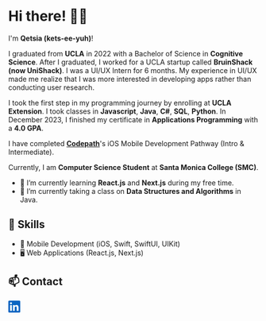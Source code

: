 # Hi there! 👋🏾
I'm **Qetsia (kets-ee-yuh)**! 

I graduated from **UCLA** in 2022 with a Bachelor of Science in **Cognitive Science**. After I graduated, I worked for a UCLA startup called **BruinShack (now UniShack)**. I was a UI/UX Intern for 6 months. My experience in UI/UX made me realize that I was more interested in developing apps rather than conducting user research. 

I took the first step in my programming journey by enrolling at **UCLA Extension**. I took classes in **Javascript**, **Java**, **C#**, **SQL**, **Python**. In December 2023, I finished my certificate in **Applications Programming** with a **4.0 GPA**.

I have completed **[Codepath](https://www.codepath.org/courses/ios-development)**'s iOS Mobile Development Pathway (Intro & Intermediate). 

Currently, I am **Computer Science Student** at **Santa Monica College (SMC)**. 

- 🌱 I’m currently learning **React.js** and **Next.js** during my free time.
- 🌱 I’m currently taking a class on **Data Structures and Algorithms** in Java. 

## 🚀 Skills
- 📱 Mobile Development (iOS, Swift, SwiftUI, UIKit)
- 🖥️ Web Applications (React.js, Next.js)

## 📫 Contact
<a href="https://www.linkedin.com/in/qetsiankulu/" target="_blank" rel="noopener noreferrer">
  <svg xmlns="http://www.w3.org/2000/svg" width="24" height="24" fill="#0A66C2" viewBox="0 0 24 24">
    <path d="M22.23 0H1.77C.79 0 0 .77 0 1.72v20.56C0 23.23.79 24 1.77 24h20.45c.98 0 1.78-.77 1.78-1.72V1.72C24 .77 23.21 0 22.23 0zM7.12 20.45H3.56V9h3.56v11.45zM5.34 7.43a2.06 2.06 0 1 1 0-4.12 2.06 2.06 0 0 1 0 4.12zM20.45 20.45h-3.56v-5.6c0-1.33-.03-3.03-1.85-3.03-1.85 0-2.13 1.45-2.13 2.94v5.69h-3.56V9h3.42v1.56h.05c.48-.91 1.66-1.85 3.42-1.85 3.65 0 4.33 2.4 4.33 5.52v6.22z"/>
  </svg>
</a>

